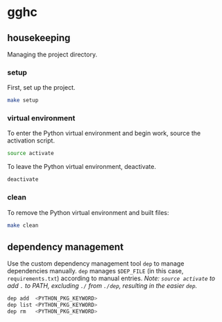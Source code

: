 # gghc

## housekeeping

Managing the project directory.

### setup

First, set up the project.

```bash
make setup
```

### virtual environment

To enter the Python virtual environment and begin work, source the activation script.

```bash
source activate
```

To leave the Python virtual environment, deactivate.

```bash
deactivate
```

### clean

To remove the Python virtual environment and built files:

```bash
make clean
```

## dependency management

Use the custom dependency management tool `dep` to manage dependencies manually.  `dep` manages `$DEP_FILE` (in this case, `requirements.txt`) according to manual entries.  *Note: `source activate` to add `.` to PATH, excluding `./` from `./dep`, resulting in the easier `dep`.*

```bash
dep add  <PYTHON_PKG_KEYWORD>
dep list <PYTHON_PKG_KEYWORD>
dep rm   <PYTHON_PKG_KEYWORD>
```
